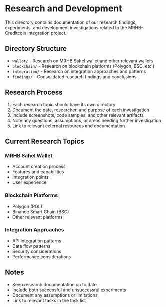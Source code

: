# Research and Development

This directory contains documentation of our research findings, experiments, and development investigations related to the MRHB-Creditcoin integration project.

## Directory Structure

- `wallet/` - Research on MRHB Sahel wallet and other relevant wallets
- `blockchain/` - Research on blockchain platforms (Polygon, BSC, etc.)
- `integration/` - Research on integration approaches and patterns
- `findings/` - Consolidated research findings and conclusions

## Research Process

1. Each research topic should have its own directory
2. Document the date, researcher, and purpose of each investigation
3. Include screenshots, code samples, and other relevant artifacts
4. Note any questions, assumptions, or areas needing further investigation
5. Link to relevant external resources and documentation

## Current Research Topics

### MRHB Sahel Wallet
- Account creation process
- Features and capabilities
- Integration points
- User experience

### Blockchain Platforms
- Polygon (POL)
- Binance Smart Chain (BSC)
- Other relevant platforms

### Integration Approaches
- API integration patterns
- Data flow patterns
- Security considerations
- Performance considerations

## Notes
- Keep research documentation up to date
- Include both successful and unsuccessful experiments
- Document any assumptions or limitations
- Link to relevant tasks in the task list 